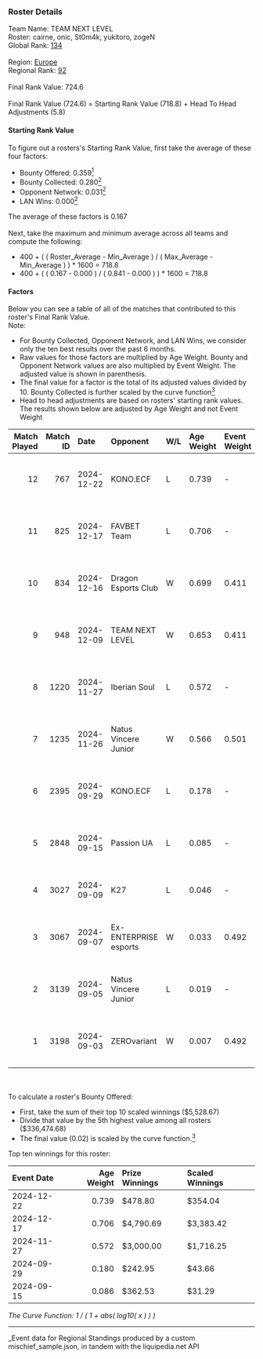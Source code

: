 ### Roster Details<br />
Team Name: TEAM NEXT LEVEL<br />
Roster: cairne, onic, St0m4k, yukitoro, zogeN<br />
Global Rank: [134](../../standings_global_2025_03_01.md)<br />
<br />
Region: [Europe]( ../../standings_europe_2025_03_01.md)<br />
Regional Rank: [92]( ../../standings_europe_2025_03_01.md)<br />
<br />
Final Rank Value:  724.6<br />
<br />
Final Rank Value (724.6) = Starting Rank Value (718.8) + Head To Head Adjustments (5.8)<br />

#### Starting Rank Value<br />
To figure out a rosters's Starting Rank Value, first take the average of these four factors:<br />
- Bounty Offered: 0.359[<sup>1</sup>](#table2)
- Bounty Collected: 0.280[<sup>2</sup>](#table1)
- Opponent Network: 0.031[<sup>2</sup>](#table1)
- LAN Wins: 0.000[<sup>2</sup>](#table1)

The average of these factors is 0.167<br />
<br />
Next, take the maximum and minimum average across all teams and compute the following:<br />
- 400 + ( ( Roster_Average - Min_Average ) / ( Max_Average - Min_Average ) ) * 1600 = 718.8
- 400 + ( ( 0.167 - 0.000 ) / ( 0.841 - 0.000 ) ) * 1600 = 718.8


#### Factors<br />
Below you can see a table of all of the matches that contributed to this roster's Final Rank Value.<br />
Note:<br />

- For Bounty Collected, Opponent Network, and LAN Wins, we consider only the ten best results over the past 6 months.
- Raw values for those factors are multiplied by Age Weight. Bounty and Opponent Network values are also multiplied by Event Weight. The adjusted value is shown in parenthesis.
- The final value for a factor is the total of its adjusted values divided by 10. Bounty Collected is further scaled by the curve function[<sup>3</sup>](#curveFunction)
- Head to head adjustments are based on rosters' starting rank values. The results shown below are adjusted by Age Weight and not Event Weight
<span id="table1"></span><br />


| Match Played | Match ID | Date       | Opponent              | W/L | Age Weight | Event Weight | Bounty Collected | Opponent Network | LAN Wins  | H2H Adj. | Roster                                   |
| -: | -: | :- | :- | :- | :- | :- | :- | :- | :- | -: | :- |
|           12 |      767 | 2024-12-22 | KONO.ECF              | L   | 0.739      | -            | -                | -                | -         |   -10.90 | cairne, onic, St0m4k, yukitoro, zogeN    |
|           11 |      825 | 2024-12-17 | FAVBET Team           | L   | 0.706      | -            | -                | -                | -         |    -7.28 | cairne, onic, St0m4k, yukitoro, zogeN    |
|           10 |      834 | 2024-12-16 | Dragon Esports Club   | W   | 0.699      | 0.411        | 0.005 (0.001)    | 0.038 (0.011)    | 0 (0.000) |     8.05 | cairne, onic, St0m4k, yukitoro, zogeN    |
|            9 |      948 | 2024-12-09 | TEAM NEXT LEVEL       | W   | 0.653      | 0.411        | 0.003 (0.001)    | 0.120 (0.032)    | 0 (0.000) |     8.39 | cairne, onic, St0m4k, yukitoro, zogeN    |
|            8 |     1220 | 2024-11-27 | Iberian Soul          | L   | 0.572      | -            | -                | -                | -         |    -4.66 | cairne, onic, St0m4k, yukitoro, zogeN    |
|            7 |     1235 | 2024-11-26 | Natus Vincere Junior  | W   | 0.566      | 0.501        | 0.086 (0.024)    | 0.941 (0.267)    | 0 (0.000) |    15.07 | cairne, onic, St0m4k, yukitoro, zogeN    |
|            6 |     2395 | 2024-09-29 | KONO.ECF              | L   | 0.178      | -            | -                | -                | -         |    -2.33 | cairne, Ganginho, jabba2h, onic, St0m4k  |
|            5 |     2848 | 2024-09-15 | Passion UA            | L   | 0.085      | -            | -                | -                | -         |    -0.21 | cairne, Ganginho, jabba2h, onic, St0m4k  |
|            4 |     3027 | 2024-09-09 | K27                   | L   | 0.046      | -            | -                | -                | -         |    -0.77 | Ganginho, jabba2h, jR, onic, St0m4k      |
|            3 |     3067 | 2024-09-07 | Ex-ENTERPRISE esports | W   | 0.033      | 0.492        | 0.003 (0.000)    | 0.068 (0.001)    | 0 (0.000) |     0.52 | Ganginho, jabba2h, onic, remorse, St0m4k |
|            2 |     3139 | 2024-09-05 | Natus Vincere Junior  | L   | 0.019      | -            | -                | -                | -         |    -0.10 | Ganginho, jabba2h, onic, remorse, St0m4k |
|            1 |     3198 | 2024-09-03 | ZEROvariant           | W   | 0.007      | 0.492        | 0.000 (0.000)    | 0.000 (0.000)    | 0 (0.000) |     0.03 | Ganginho, jabba2h, onic, remorse, St0m4k |

<br />
<span id="table2"></span><br />
To calculate a roster's Bounty Offered:<br />

- First, take the sum of their top 10 scaled winnings ($5,528.67)
- Divide that value by the 5th highest value among all rosters ($336,474.68)
- The final value (0.02) is scaled by the curve function.[<sup>3</sup>](#curveFunction)

Top ten winnings for this roster:<br />

| Event Date | Age Weight | Prize Winnings | Scaled Winnings |
| :- | -: | :- | :- |
| 2024-12-22 |      0.739 | $478.80        | $354.04         |
| 2024-12-17 |      0.706 | $4,790.69      | $3,383.42       |
| 2024-11-27 |      0.572 | $3,000.00      | $1,716.25       |
| 2024-09-29 |      0.180 | $242.95        | $43.66          |
| 2024-09-15 |      0.086 | $362.53        | $31.29          |


<span id="curveFunction"></span>_The Curve Function: 1 / ( 1 + abs( log10( x ) ) )_<br />

---
_Event data for Regional Standings produced by a custom mischief_sample.json, in tandem with the liquipedia.net API<br />
